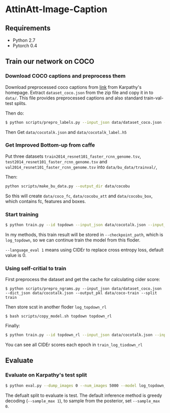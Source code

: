# AttinAtt-Image-Caption

## Requirements
- Python 2.7
- Pytorch 0.4

## Train our network on COCO

### Download COCO captions and preprocess them

Download preprocessed coco captions from [link](http://cs.stanford.edu/people/karpathy/deepimagesent/caption_datasets.zip) from Karpathy's homepage. Extract `dataset_coco.json` from the zip file and copy it in to `data/`. This file provides preprocessed captions and also standard train-val-test splits.

Then do:

```bash
$ python scripts/prepro_labels.py --input_json data/dataset_coco.json --output_json data/cocotalk.json --output_h5 data/cocotalk
```

Then Get `data/cocotalk.json` and `data/cocotalk_label.h5`

### Get Improved Bottom-up from caffe

Put three datasets `train2014_resnet101_faster_rcnn_genome.tsv`, `test2014_resnet101_faster_rcnn_genome.tsv` and `val2014_resnet101_faster_rcnn_genome.tsv` into `data/bu_data/trainval/`, 

Then:

```bash
python scripts/make_bu_data.py --output_dir data/cocobu
```

So this will create `data/coco_fc`, `data/cocobu_att` and `data/cocobu_box`, which contains fc, features and boxes.

### Start training

```bash
$ python train.py --id topdown --input_json data/cocotalk.json --input_fc_dir data/cocotalk_fc --input_att_dir data/cocotalk_att --input_label_h5 data/cocotalk_label.h5 --batch_size 10 --learning_rate 5e-4 --learning_rate_decay_start 0 --scheduled_sampling_start 0 --checkpoint_path log_topdown --save_checkpoint_every 2000 --val_images_use 5000 --max_epochs 50  
```

In my methods, this train result will be stored in `--checkpoint_path`, which is `log_topdown`, so we can continue train the model from this floder.

`--language_eval 1` means using CIDEr to replace cross entropy loss, default value is 0.


### Using self-critial to train

First preprocess the dataset and get the cache for calculating cider score:

```
$ python scripts/prepro_ngrams.py --input_json data/dataset_coco.json --dict_json data/cocotalk.json --output_pkl data/coco-train --split train
```

Then store scst in another floder `log_topdown_rl`

```
$ bash scripts/copy_model.sh topdown topdown_rl
```

Finally:

```bash
$ python train.py --id topdown_rl --input_json data/cocotalk.json --input_fc_dir data/cocotalk_fc --input_att_dir data/cocotalk_att --input_label_h5 data/cocotalk_label.h5 --batch_size 10 --learning_rate 5e-5 --start_from log_topdown_rl --checkpoint_path log_topdown_rl --save_checkpoint_every 2000 --language_eval 1 --val_images_use 5000 --self_critical_after 50 --beam_size 2
```

You can see all CIDEr scores each epoch in `train_log_tiodown_rl`

## Evaluate

### Evaluate on Karpathy's test split

```bash
$ python eval.py --dump_images 0 --num_images 5000 --model log_topdown_rl/model-best.pth --infos_path log_topdown_rl/infos_topdown_rl-best.pkl --language_eval 1 --input_json data/cocotalk.json --input_label_h5 data/cocotalk_label.h5 --input_fc_dir data/cocotalk_fc --input_att_dir data/cocotalk_att
```


The defualt split to evaluate is test. The default inference method is greedy decoding (`--sample_max 1`), to sample from the posterior, set `--sample_max 0`.
